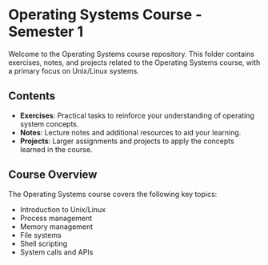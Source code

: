 # Operating Systems Course - Semester 1

Welcome to the Operating Systems course repository. This folder contains exercises, notes, and projects related to the Operating Systems course, with a primary focus on Unix/Linux systems.

## Contents

- **Exercises**: Practical tasks to reinforce your understanding of operating system concepts.
- **Notes**: Lecture notes and additional resources to aid your learning.
- **Projects**: Larger assignments and projects to apply the concepts learned in the course.

## Course Overview

The Operating Systems course covers the following key topics:

- Introduction to Unix/Linux
- Process management
- Memory management
- File systems
- Shell scripting
- System calls and APIs